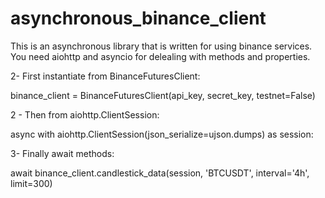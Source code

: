 # asynchronous_binance_client

This is an asynchronous library that is written for using binance services.
You need aiohttp and asyncio for delealing with methods and properties.


2- First instantiate from BinanceFuturesClient:

binance_client = BinanceFuturesClient(api_key, secret_key, testnet=False)


2 - Then from aiohttp.ClientSession:

async with aiohttp.ClientSession(json_serialize=ujson.dumps) as session:  


3- Finally await methods:

await binance_client.candlestick_data(session, 'BTCUSDT', interval='4h', limit=300)
